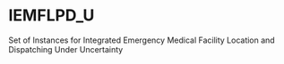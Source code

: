 # IEMFLPD_U
Set of Instances for Integrated Emergency Medical Facility Location and Dispatching Under Uncertainty
